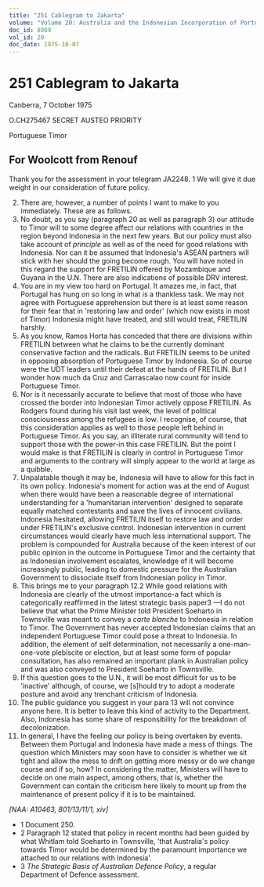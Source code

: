 ```yaml
---
title: "251 Cablegram to Jakarta"
volume: "Volume 20: Australia and the Indonesian Incorporation of Portuguese Timor, 1974-1976"
doc_id: 8089
vol_id: 20
doc_date: 1975-10-07
---
```


# 251 Cablegram to Jakarta

Canberra, 7 October 1975

O.CH275467 SECRET AUSTEO PRIORITY

Portuguese Timor

## For Woolcott from Renouf

Thank you for the assessment in your telegram JA2248. 1 We will give it due weight in our consideration of future policy.

  2. There are, however, a number of points I want to make to you immediately. These are as follows.
  3. No doubt, as you say (paragraph 20 as well as paragraph 3) our attitude to Timor will to some degree affect our relations with countries in the region beyond Indonesia in the next few years. But our policy must also take account of _principle_ as well as of the need for good relations with Indonesia. Nor can it be assumed that Indonesia's ASEAN partners will stick with her should the going become rough. You will have noted in this regard the support for FRETILIN offered by Mozambique and Guyana in the U.N. There are also indications of possible DRV interest.
  4. You are in my view too hard on Portugal. It amazes me, in fact, that Portugal has hung on so long in what is a thankless task. We may not agree with Portuguese apprehension but there is at least some reason for their fear that in 'restoring law and order' (which now exists in most of Timor) Indonesia might have treated, and still would treat, FRETILIN harshly.
  5. As you know, Ramos Horta has conceded that there are divisions within FRETILIN between what he claims to be the currently dominant conservative faction and the radicals. But FRETILIN seems to be united in opposing absorption of Portuguese Timor by Indonesia. So of course were the UDT leaders until their defeat at the hands of FRETILIN. But I wonder how much da Cruz and Carrascalao now count for inside Portuguese Timor.
  6. Nor is it necessarily accurate to believe that most of those who have crossed the border into Indonesian Timor actively oppose FRETILIN. As Rodgers found during his visit last week, the level of political consciousness among the refugees is low. I recognise, of course, that this consideration applies as well to those people left behind in Portuguese Timor. As you say, an illiterate rural community will tend to support those with the power-in this case FRETILIN. But the point I would make is that FRETILIN is clearly in control in Portuguese Timor and arguments to the contrary will simply appear to the world at large as a quibble.
  7. Unpalatable though it may be, Indonesia will have to allow for this fact in its own policy. Indonesia's moment for action was at the end of August when there would have been a reasonable degree of international understanding for a 'humanitarian intervention' designed to separate equally matched contestants and save the lives of innocent civilians. Indonesia hesitated, allowing FRETILIN itself to restore law and order under FRETILIN's exclusive control. Indonesian intervention in current circumstances would clearly have much less international support. The problem is compounded for Australia because of the keen interest of our public opinion in the outcome in Portuguese Timor and the certainty that as Indonesian involvement escalates, knowledge of it will become increasingly public, leading to domestic pressure for the Australian Government to dissociate itself from Indonesian policy in Timor.
  8. This brings me to your paragraph 12.2 While good relations with Indonesia are clearly of the utmost importance-a fact which is categorically reaffirmed in the latest strategic basis paper3 —I do not believe that what the Prime Minister told President Soeharto in Townsville was meant to convey a _carte blanche_ to Indonesia in relation to Timor. The Government has never accepted Indonesian claims that an independent Portuguese Timor could pose a threat to Indonesia. In addition, the element of self determination, not necessarily a one-man-one-vote plebiscite or election, but at least some form of popular consultation, has also remained an important plank in Australian policy and was also conveyed to President Soeharto in Townsville.
  9. If this question goes to the U.N., it will be most difficult for us to be 'inactive' although, of course, we [s]hould try to adopt a moderate posture and avoid any trenchant criticism of Indonesia.
  10. The public guidance you suggest in your para 13 will not convince anyone here. It is better to leave this kind of activity to the Department. Also, Indonesia has some share of responsibility for the breakdown of decolonization.
  11. In general, I have the feeling our policy is being overtaken by events. Between them Portugal and Indonesia have made a mess of things. The question which Ministers may soon have to consider is whether we sit tight and allow the mess to drift on getting more messy or do we change course and if so, how? In considering the matter, Ministers will have to decide on one main aspect, among others, that is, whether the Government can contain the criticism here likely to mount up from the maintenance of present policy if it is to be maintained.



_[NAA: A10463, 801/13/11/1, xiv]_

  * 1 Document 250. 
  * 2 Paragraph 12 stated that policy in recent months had been guided by what Whitlam told Soeharto in Townsville, 'that Australia's policy towards Timor would be determined by the paramount importance we attached to our relations with Indonesia'.
  * 3 _The Strategic Basis of Australian Defence Policy_, a regular Department of Defence assessment. 


